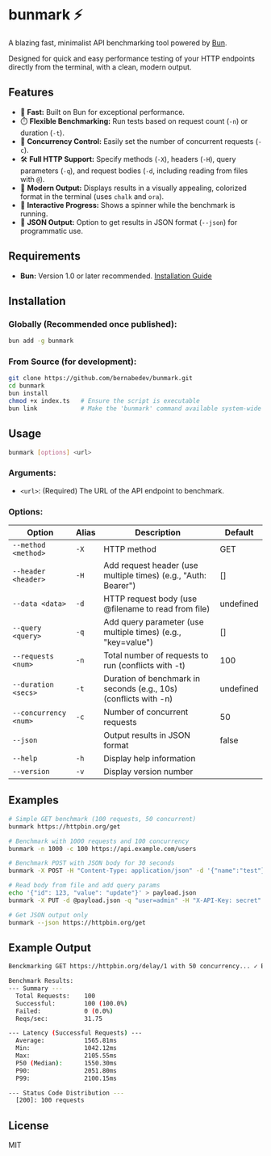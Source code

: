 # bunmark ⚡

A blazing fast, minimalist API benchmarking tool powered by [Bun](https://bun.sh).

Designed for quick and easy performance testing of your HTTP endpoints directly from the terminal, with a clean, modern output.

## Features

- 🚀 **Fast:** Built on Bun for exceptional performance.
- ⏱️ **Flexible Benchmarking:** Run tests based on request count (`-n`) or duration (`-t`).
- 🔄 **Concurrency Control:** Easily set the number of concurrent requests (`-c`).
- 🛠️ **Full HTTP Support:** Specify methods (`-X`), headers (`-H`), query parameters (`-q`), and request bodies (`-d`, including reading from files with `@`).
- 🎨 **Modern Output:** Displays results in a visually appealing, colorized format in the terminal (uses `chalk` and `ora`).
- 🔁 **Interactive Progress:** Shows a spinner while the benchmark is running.
- 💾 **JSON Output:** Option to get results in JSON format (`--json`) for programmatic use.

## Requirements

- **Bun:** Version 1.0 or later recommended. [Installation Guide](https://bun.sh/docs/installation)

## Installation

### Globally (Recommended once published):

```bash
bun add -g bunmark
```

### From Source (for development):

```bash
git clone https://github.com/bernabedev/bunmark.git
cd bunmark
bun install
chmod +x index.ts   # Ensure the script is executable
bun link            # Make the 'bunmark' command available system-wide
```

## Usage

```bash
bunmark [options] <url>
```

### Arguments:

- `<url>`: (Required) The URL of the API endpoint to benchmark.

### Options:

| Option                | Alias | Description                                                      | Default   |
| --------------------- | ----- | ---------------------------------------------------------------- | --------- |
| `--method <method>`   | `-X`  | HTTP method                                                      | GET       |
| `--header <header>`   | `-H`  | Add request header (use multiple times) (e.g., "Auth: Bearer")   | []        |
| `--data <data>`       | `-d`  | HTTP request body (use @filename to read from file)              | undefined |
| `--query <query>`     | `-q`  | Add query parameter (use multiple times) (e.g., "key=value")     | []        |
| `--requests <num>`    | `-n`  | Total number of requests to run (conflicts with -t)              | 100       |
| `--duration <secs>`   | `-t`  | Duration of benchmark in seconds (e.g., 10s) (conflicts with -n) | undefined |
| `--concurrency <num>` | `-c`  | Number of concurrent requests                                    | 50        |
| `--json`              |       | Output results in JSON format                                    | false     |
| `--help`              | `-h`  | Display help information                                         |           |
| `--version`           | `-v`  | Display version number                                           |           |

## Examples

```bash
# Simple GET benchmark (100 requests, 50 concurrent)
bunmark https://httpbin.org/get

# Benchmark with 1000 requests and 100 concurrency
bunmark -n 1000 -c 100 https://api.example.com/users

# Benchmark POST with JSON body for 30 seconds
bunmark -X POST -H "Content-Type: application/json" -d '{"name":"test"}' -t 30s https://httpbin.org/post

# Read body from file and add query params
echo '{"id": 123, "value": "update"}' > payload.json
bunmark -X PUT -d @payload.json -q "user=admin" -H "X-API-Key: secret" https://api.example.com/items/123

# Get JSON output only
bunmark --json https://httpbin.org/get
```

## Example Output

```bash
Benckmarking GET https://httpbin.org/delay/1 with 50 concurrency... ✓ Benchmark finished in 3.15s

Benchmark Results:
--- Summary ---
  Total Requests:    100
  Successful:        100 (100.0%)
  Failed:            0 (0.0%)
  Reqs/sec:          31.75

--- Latency (Successful Requests) ---
  Average:           1565.81ms
  Min:               1042.12ms
  Max:               2105.55ms
  P50 (Median):      1550.30ms
  P90:               2051.80ms
  P99:               2100.15ms

--- Status Code Distribution ---
  [200]: 100 requests
```

## License

MIT
